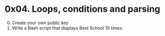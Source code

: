 # 0x04. Loops, conditions and parsing
0. Create your own public key
1. Write a Bash script that displays Best School 10 times.
